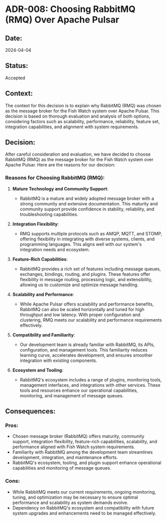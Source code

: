 # ADR-008: Choosing RabbitMQ (RMQ) Over Apache Pulsar

## Date:
2024-04-04

## Status:
Accepted

## Context:
The context for this decision is to explain why RabbitMQ (RMQ) was chosen as the message broker for the Fish Watch system over Apache Pulsar. This decision is based on thorough evaluation and analysis of both options, considering factors such as scalability, performance, reliability, feature set, integration capabilities, and alignment with system requirements.

## Decision:
After careful consideration and evaluation, we have decided to choose RabbitMQ (RMQ) as the message broker for the Fish Watch system over Apache Pulsar. Here are the reasons for our decision:

### Reasons for Choosing RabbitMQ (RMQ):
1. **Mature Technology and Community Support**:
   - RabbitMQ is a mature and widely adopted message broker with a strong community and extensive documentation. This maturity and community support provide confidence in stability, reliability, and troubleshooting capabilities.

2. **Integration Flexibility**:
   - RMQ supports multiple protocols such as AMQP, MQTT, and STOMP, offering flexibility in integrating with diverse systems, clients, and programming languages. This aligns well with our system's integration needs and ecosystem.

3. **Feature-Rich Capabilities**:
   - RabbitMQ provides a rich set of features including message queues, exchanges, bindings, routing, and plugins. These features offer flexibility in message routing, processing logic, and extensibility, allowing us to customize and optimize message handling.

4. **Scalability and Performance**:
   - While Apache Pulsar offers scalability and performance benefits, RabbitMQ can also be scaled horizontally and tuned for high throughput and low latency. With proper configuration and clustering, RMQ meets our scalability and performance requirements effectively.

5. **Compatibility and Familiarity**:
   - Our development team is already familiar with RabbitMQ, its APIs, configuration, and management tools. This familiarity reduces learning curve, accelerates development, and ensures smoother integration with existing components.

6. **Ecosystem and Tooling**:
   - RabbitMQ's ecosystem includes a range of plugins, monitoring tools, management interfaces, and integrations with other services. These tools and resources enhance our operational capabilities, monitoring, and management of message queues.

## Consequences:
### Pros:
- Chosen message broker (RabbitMQ) offers maturity, community support, integration flexibility, feature-rich capabilities, scalability, and performance aligned with Fish Watch system requirements.
- Familiarity with RabbitMQ among the development team streamlines development, integration, and maintenance efforts.
- RabbitMQ's ecosystem, tooling, and plugin support enhance operational capabilities and monitoring of message queues.

### Cons:
- While RabbitMQ meets our current requirements, ongoing monitoring, tuning, and optimization may be necessary to ensure optimal performance and scalability as system demands evolve.
- Dependency on RabbitMQ's ecosystem and compatibility with future system upgrades and enhancements need to be managed effectively.
